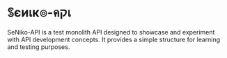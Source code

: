 # ꌗєиเк๏-คקเ

SeNiko-API is a test monolith API designed to showcase and experiment with API development concepts. It provides a simple structure for learning and testing purposes.
